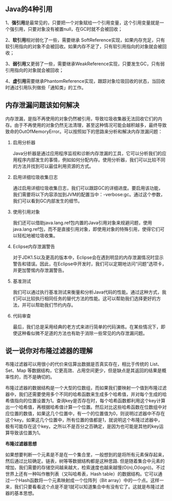 ## Java的4种引用

1、**强引用**是最常见的，只要把一个对象赋给一个引用变量，这个引用变量就是一个强引用，只要对象没有被置null，在GC时就不会被回收；

2、**软引用**相对弱化了一些，需要继承 SoftReference实现，如果内存充足，只有软引用指向的对象不会被回收。如果内存不足了，只有软引用指向的对象就会被回收；

3、**弱引用**又更弱了一些，需要继承WeakReference实现，只要发生GC，只有弱引用指向的对象就会被回收；

4、**虚引用**需要继承PhantomReference实现，跟踪对象垃圾回收的状态，当回收时通过引用队列做些「通知类」的工作。

## 内存泄漏问题该如何解决

内存泄漏，是指不再使用的对象仍然被引用，导致垃圾收集器无法回收它们的内存。由于不再使用的对象仍然无法清理，甚至这种情况可能会越积越多，最终导致致命的OutOfMemoryError。可以按照如下的思路来分析和解决内存泄漏问题：

1. 启用分析器

   Java分析器是通过应用程序监视和诊断内存泄漏的工具，它可以分析我们的应用程序内部发生的事情，例如如何分配内存。使用分析器，我们可以比较不同的方法并找到可以最佳利用资源的方式。

2. 启用详细垃圾收集日志

   通过启用详细垃圾收集日志，我们可以跟踪GC的详细进度。要启用该功能，我们需要将以下内容添加到JVM的配置当中：-verbose:gc。通过这个参数，我们可以看到GC内部发生的细节。

3. 使用引用对象

   我们还可以借助java.lang.ref包内置的Java引用对象来规避问题，使用java.lang.ref包，而不是直接引用对象，即使用对象的特殊引用，使得它们可以轻松地被垃圾收集。

4. Eclipse内存泄漏警告

   对于JDK1.5以及更高的版本中，Eclipse会在遇到明显的内存泄漏情况时显示警告和错误。因此，在Eclipse中开发时，我们可以定期地访问“问题”选项卡，并更加警惕内存泄漏警告。

5. 基准测试

   我们可以通过执行基准测试来衡量和分析Java代码的性能。通过这种方式，我们可以比较执行相同任务的替代方法的性能。这可以帮助我们选择更好的方法，并可以帮助我们节约内存。

6. 代码审查

   最后，我们总是采用经典的老方式来进行简单的代码演练。在某些情况下，即使这种看似微不足道的方法也有助于消除一些常见的内存泄漏问题。

## 说一说你对布隆过滤器的理解

布隆过滤器可以用很小的代价来估算出数据是否真实存在，相比于传统的 List、Set、Map 等数据结构，它更高效、占用空间更少，但是缺点是其返回的结果是概率性的，而不是确切的。

布隆过滤器的数据结构是一个大型的位数组，而如果我们要映射一个值到布隆过滤器中，我们还需要使用多个不同的哈希函数来生成多个哈希值，并对每个生成的哈希值指向的位置设置为1。查询key是否存在时，每个哈希函数都利用这个key计算出一个哈希值，再根据哈希值计算一个位置。然后对比这些哈希函数在位数组中对应位置的数值，如果这几个位置中，有一个的位置值为0，则说明过滤器中不存在这个key。如果这几个位置中，所有位置的值都是1，就说明这个布隆过滤器中，极有可能存在这个key。之所以不是百分之百确定，是因为也可能是其他的key运算导致该位置为1。

**布隆过滤器思想**

如果想要判断一个元素是不是在一个集合里，一般想到的是将所有元素保存起来，然后通过比较确定。链表，树等等数据结构都是这种思路. 但是随着集合中元素的增加，我们需要的存储空间越来越大，检索速度也越来越慢(O(n),O(logn))。不过世界上还有一种叫作散列表（又叫哈希表，Hash table）的数据结构。它可以通过一个Hash函数将一个元素映射成一个位阵列（Bit array）中的一个点。这样一来，我们只要看看这个点是不是1就可以知道集合中有没有它了。这就是布隆过滤器的基本思想。

